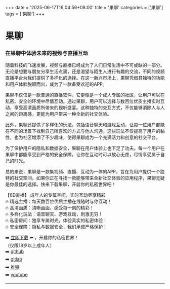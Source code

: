 +++
date = '2025-06-17T16:04:56+08:00'
title = '果聊'
categories = ['果聊']
tags = ['果聊']
+++

# 果聊

### 在果聊中体验未来的视频与直播互动

随着科技的飞速发展，视频与直播已经成为了人们日常生活中不可或缺的一部分。无论是想要与朋友分享生活点滴，还是渴望与陌生人进行有趣的交流，不同的视频直播平台为我们提供了多样化的选择。在这一新兴市场上，果聊凭借其独特的功能和用户体验脱颖而出，成为了一款备受欢迎的APP。

果聊不仅仅是一款普通的直播软件，它更像是一个成人专属的社区，让用户可以在私密、安全的环境中尽情互动。通过果聊，用户可以选择与数百位优质主播实时互动，享受高清画质所带来的视听盛宴。这种独特的交互方式，不仅能够消除人与人之间的距离感，更能为用户带来一种全新的社交体验。

此外，果聊还提供了多样化的玩法，包括语音聊天和游戏互动，让每一位用户都能在不同的场景下找到自己所喜欢的方式与他人沟通。这些玩法不仅提高了用户的黏性，也为社区增添了不少趣味，使得果聊成为一个充满活力和创意的社交平台。

为了保护用户的隐私和数据安全，果聊在用户体验上也下足了功夫。每一个用户在果聊中都能享受到严格的安全保障，让你在互动时可以放心无虑，尽情享受属于自己的时光。

总的来说，果聊是一款集视频、直播、互动为一体的APP，旨在为用户提供一个独特的社交空间。如果你正在寻找一款能够带来全新社交体验的应用程序，果聊无疑是你最佳的选择。快来下载果聊，开启你的私密世界吧！

【6D直播】
成年人的专属空间，实时互动尽享精彩  
🔥 精选主播：每天数百位优质主播在线随时与你互动！  
🔥 高清画质：清晰画面，感受每一刻的精彩！  
🔥 多样化玩法：语音聊天、游戏互动，刺激无穷！  
🔥 私密房间：独享专属时光，体验真实的私密体验！  
🔥 安全保障：隐私与数据安全，我们承诺严格保护！  

➡️ [立即下载](https://down123.s3.ap-east-1.amazonaws.com/down/down.html?channelCode=blog) ⬅️ ，开启你的私密世界！  
（仅限18岁以上成年人）  
➡️ [github](https://aldult-live.github.io/)  
➡️ [gitlab](https://seo-09598d.gitlab.io/)  
➡️ [推特](https://x.com/wegame33)  
➡️ [youtube](https://www.youtube.com/@6Dlive)  

---
